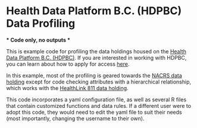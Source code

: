 # Health Data Platform B.C. (HDPBC) Data Profiling

__* Code only, no outputs *__

This is example code for profiling the data holdings housed on the [Health Data Platform B.C. (HDPBC)](https://www2.gov.bc.ca/gov/content/health/conducting-health-research-evaluation/data-access-health-data-central/health-sector-partner-access-to-data/health-data-platform). If you are interested in working with HDPBC, you can learn about how to apply for access [here](https://www2.gov.bc.ca/gov/content/health/conducting-health-research-evaluation/data-access-health-data-central/health-sector-partner-access-to-data/health-data-platform/accessing-hdp).

In this example, most of the profiling is geared towards the [NACRS data holding](https://assets-hdp.healthbc.org/Dataset/details/d69f3377-6196-42e0-9f41-b303fd3ec4ae) except for code checking attributes with a hierarchical relationship, which works with the [HealthLink 811 data holding](https://assets-hdp.healthbc.org/Dataset/details/80844660-2c99-4c16-82d0-0c89e1333d19). 

This code incorporates a yaml configuration file, as well as several R files that contain customized functions and data rules. If a different user were to adopt this code, they would need to edit the yaml file to suit their needs (most importantly, changing the username to their own).
